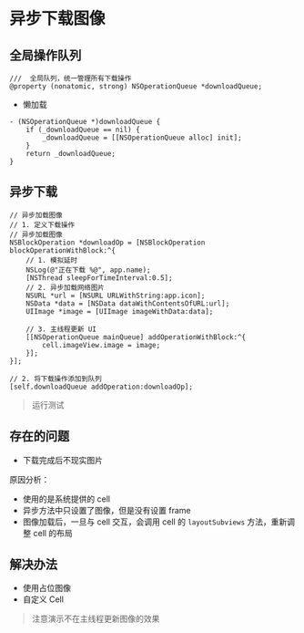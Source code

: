 # 异步下载图像

## 全局操作队列

```objc
///  全局队列，统一管理所有下载操作
@property (nonatomic, strong) NSOperationQueue *downloadQueue;
```

* 懒加载

```objc
- (NSOperationQueue *)downloadQueue {
    if (_downloadQueue == nil) {
        _downloadQueue = [[NSOperationQueue alloc] init];
    }
    return _downloadQueue;
}
```

## 异步下载

```objc
// 异步加载图像
// 1. 定义下载操作
// 异步加载图像
NSBlockOperation *downloadOp = [NSBlockOperation blockOperationWithBlock:^{
    // 1. 模拟延时
    NSLog(@"正在下载 %@", app.name);
    [NSThread sleepForTimeInterval:0.5];
    // 2. 异步加载网络图片
    NSURL *url = [NSURL URLWithString:app.icon];
    NSData *data = [NSData dataWithContentsOfURL:url];
    UIImage *image = [UIImage imageWithData:data];

    // 3. 主线程更新 UI
    [[NSOperationQueue mainQueue] addOperationWithBlock:^{
        cell.imageView.image = image;
    }];
}];

// 2. 将下载操作添加到队列
[self.downloadQueue addOperation:downloadOp];
```

> 运行测试

## 存在的问题

* 下载完成后不现实图片

原因分析：
* 使用的是系统提供的 cell
* 异步方法中只设置了图像，但是没有设置 frame
* 图像加载后，一旦与 cell 交互，会调用 cell 的 `layoutSubviews` 方法，重新调整 cell 的布局

## 解决办法

* 使用占位图像
* 自定义 Cell

> 注意演示不在主线程更新图像的效果

